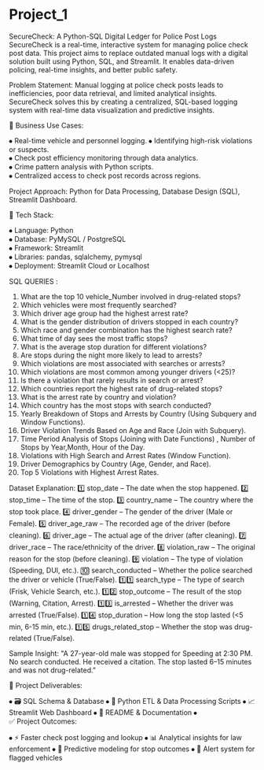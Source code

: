 # Project_1
SecureCheck: A Python-SQL Digital Ledger for Police Post Logs
SecureCheck is a real-time, interactive system for managing police check post data. This project aims to replace outdated manual logs with a digital solution built using Python, SQL, and Streamlit. It enables data-driven policing, real-time insights, and better public safety.

Problem Statement: Manual logging at police check posts leads to inefficiencies, poor data retrieval, and limited analytical insights. SecureCheck solves this by creating a centralized, SQL-based logging system with real-time data visualization and predictive insights.

💼 Business Use Cases:

⦁	Real-time vehicle and personnel logging.
⦁	Identifying high-risk violations or suspects.  
⦁	Check post efficiency monitoring through data analytics.  
⦁	Crime pattern analysis with Python scripts.  
⦁	Centralized access to check post records across regions.

Project Approach: Python for Data Processing, Database Design (SQL), Streamlit Dashboard.

🔧 Tech Stack:

⦁	Language: Python  
⦁	Database: PyMySQL / PostgreSQL  
⦁	Framework: Streamlit  
⦁	Libraries: pandas, sqlalchemy, pymysql  
⦁	Deployment: Streamlit Cloud or Localhost

SQL QUERIES :

1.	What are the top 10 vehicle_Number involved in drug-related stops?
2.	Which vehicles were most frequently searched?
3.	Which driver age group had the highest arrest rate?
4.	What is the gender distribution of drivers stopped in each country?
5.	Which race and gender combination has the highest search rate?
6.	What time of day sees the most traffic stops?
7.	What is the average stop duration for different violations?
8.	Are stops during the night more likely to lead to arrests?
9.	Which violations are most associated with searches or arrests?
10.	Which violations are most common among younger drivers (<25)?
11.	Is there a violation that rarely results in search or arrest?
12.	Which countries report the highest rate of drug-related stops?
13.	What is the arrest rate by country and violation?
14.	Which country has the most stops with search conducted?
15.	Yearly Breakdown of Stops and Arrests by Country (Using Subquery and Window Functions).
16.	Driver Violation Trends Based on Age and Race (Join with Subquery).
17.	Time Period Analysis of Stops (Joining with Date Functions) , Number of Stops by Year,Month, Hour of the Day.
18.	Violations with High Search and Arrest Rates (Window Function).
19.	Driver Demographics by Country (Age, Gender, and Race).
20.	Top 5 Violations with Highest Arrest Rates.

Dataset Explanation:
1️⃣ stop_date – The date when the stop happened. 2️⃣ stop_time – The time of the stop. 3️⃣ country_name – The country where the stop took place. 4️⃣ driver_gender – The gender of the driver (Male or Female). 5️⃣ driver_age_raw – The recorded age of the driver (before cleaning). 6️⃣ driver_age – The actual age of the driver (after cleaning). 7️⃣ driver_race – The race/ethnicity of the driver. 8️⃣ violation_raw – The original reason for the stop (before cleaning). 9️⃣ violation – The type of violation (Speeding, DUI, etc.). 🔟 search_conducted – Whether the police searched the driver or vehicle (True/False). 1️⃣1️⃣ search_type – The type of search (Frisk, Vehicle Search, etc.). 1️⃣2️⃣ stop_outcome – The result of the stop (Warning, Citation, Arrest). 1️⃣3️⃣ is_arrested – Whether the driver was arrested (True/False). 1️⃣4️⃣ stop_duration – How long the stop lasted (<5 min, 6-15 min, etc.). 1️⃣5️⃣ drugs_related_stop – Whether the stop was drug-related (True/False).

Sample Insight: "A 27-year-old male was stopped for Speeding at 2:30 PM. No search conducted. He received a citation. The stop lasted 6–15 minutes and was not drug-related."

📂 Project Deliverables:

⦁	🗃️ SQL Schema & Database
⦁	🔁 Python ETL & Data Processing Scripts
⦁	📈 Streamlit Web Dashboard
⦁	🧾 README & Documentation 
⦁	
✅ Project Outcomes:

⦁	⚡ Faster check post logging and lookup
⦁	📊 Analytical insights for law enforcement
⦁	🧠 Predictive modeling for stop outcomes
⦁	🚨 Alert system for flagged vehicles
